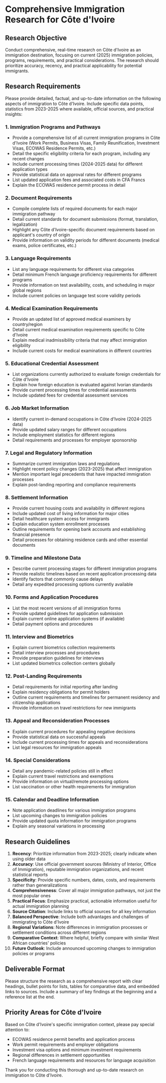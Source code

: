# Comprehensive Immigration Research for Côte d'Ivoire

## Research Objective
Conduct comprehensive, real-time research on Côte d'Ivoire as an immigration destination, focusing on current (2025) immigration policies, programs, requirements, and practical considerations. The research should prioritize accuracy, recency, and practical applicability for potential immigrants.

## Research Requirements
Please provide detailed, factual, and up-to-date information on the following aspects of immigration to Côte d'Ivoire. Include specific data points, statistics from 2023-2025 where available, official sources, and practical insights:

### 1. Immigration Programs and Pathways
- Provide a comprehensive list of all current immigration programs in Côte d'Ivoire (Work Permits, Business Visas, Family Reunification, Investment Visas, ECOWAS Residence Permits, etc.)
- Detail the specific eligibility criteria for each program, including any recent changes
- Include current processing times (2024-2025 data) for different application types
- Provide statistical data on approval rates for different programs
- List updated application fees and associated costs in CFA Francs
- Explain the ECOWAS residence permit process in detail

### 2. Document Requirements
- Compile complete lists of required documents for each major immigration pathway
- Detail current standards for document submissions (format, translation, legalization)
- Highlight any Côte d'Ivoire-specific document requirements based on applicant's country of origin
- Provide information on validity periods for different documents (medical exams, police certificates, etc.)

### 3. Language Requirements
- List any language requirements for different visa categories
- Detail minimum French language proficiency requirements for different programs
- Provide information on test availability, costs, and scheduling in major global regions
- Include current policies on language test score validity periods

### 4. Medical Examination Requirements
- Provide an updated list of approved medical examiners by country/region
- Detail current medical examination requirements specific to Côte d'Ivoire
- Explain medical inadmissibility criteria that may affect immigration eligibility
- Include current costs for medical examinations in different countries

### 5. Educational Credential Assessment
- List organizations currently authorized to evaluate foreign credentials for Côte d'Ivoire
- Explain how foreign education is evaluated against Ivorian standards
- Provide current processing times for credential assessments
- Include updated fees for credential assessment services

### 6. Job Market Information
- Identify current in-demand occupations in Côte d'Ivoire (2024-2025 data)
- Provide updated salary ranges for different occupations
- Include employment statistics for different regions
- Detail requirements and processes for employer sponsorship

### 7. Legal and Regulatory Information
- Summarize current immigration laws and regulations
- Highlight recent policy changes (2023-2025) that affect immigration
- Mention important legal precedents that have impacted immigration processes
- Explain post-landing reporting and compliance requirements

### 8. Settlement Information
- Provide current housing costs and availability in different regions
- Include updated cost of living information for major cities
- Detail healthcare system access for immigrants
- Explain education system enrollment processes
- Outline requirements for opening bank accounts and establishing financial presence
- Detail processes for obtaining residence cards and other essential documents

### 9. Timeline and Milestone Data
- Describe current processing stages for different immigration programs
- Provide realistic timelines based on recent application processing data
- Identify factors that commonly cause delays
- Detail any expedited processing options currently available

### 10. Forms and Application Procedures
- List the most recent versions of all immigration forms
- Provide updated guidelines for application submission
- Explain current online application systems (if available)
- Detail payment options and procedures

### 11. Interview and Biometrics
- Explain current biometrics collection requirements
- Detail interview processes and procedures
- Provide preparation guidelines for interviews
- List updated biometrics collection centers globally

### 12. Post-Landing Requirements
- Detail requirements for initial reporting after landing
- Explain residency obligations for permit holders
- Outline current requirements and timelines for permanent residency and citizenship applications
- Provide information on travel restrictions for new immigrants

### 13. Appeal and Reconsideration Processes
- Explain current procedures for appealing negative decisions
- Provide statistical data on successful appeals
- Include current processing times for appeals and reconsiderations
- List legal resources for immigration appeals

### 14. Special Considerations
- Detail any pandemic-related policies still in effect
- Explain current travel restrictions and exemptions
- Provide information on virtual/remote processing options
- List vaccination or other health requirements for immigration

### 15. Calendar and Deadline Information
- Note application deadlines for various immigration programs
- List upcoming changes to immigration policies
- Provide updated quota information for immigration programs
- Explain any seasonal variations in processing

## Research Guidelines
1. **Recency**: Prioritize information from 2023-2025; clearly indicate when using older data
2. **Accuracy**: Use official government sources (Ministry of Interior, Office of Immigration), reputable immigration organizations, and recent statistical reports
3. **Specificity**: Provide specific numbers, dates, costs, and requirements rather than generalizations
4. **Comprehensiveness**: Cover all major immigration pathways, not just the most popular ones
5. **Practical Focus**: Emphasize practical, actionable information useful for actual immigration planning
6. **Source Citation**: Include links to official sources for all key information
7. **Balanced Perspective**: Include both advantages and challenges of immigrating to Côte d'Ivoire
8. **Regional Variations**: Note differences in immigration processes or settlement conditions across different regions
9. **Comparative Context**: Where helpful, briefly compare with similar West African countries' policies
10. **Future Outlook**: Include announced upcoming changes to immigration policies or programs

## Deliverable Format
Please structure the research as a comprehensive report with clear headings, bullet points for lists, tables for comparative data, and embedded links to sources. Include a summary of key findings at the beginning and a reference list at the end.

## Priority Areas for Côte d'Ivoire
Based on Côte d'Ivoire's specific immigration context, please pay special attention to:
- ECOWAS residence permit benefits and application process
- Work permit requirements and employer obligations
- Investment visa options and minimum investment requirements
- Regional differences in settlement opportunities
- French language requirements and resources for language acquisition

Thank you for conducting this thorough and up-to-date research on immigration to Côte d'Ivoire.
